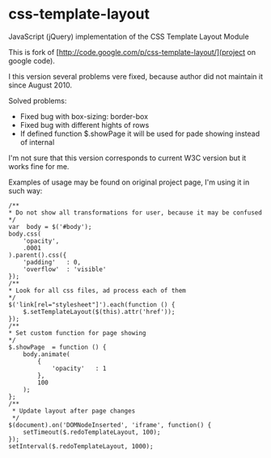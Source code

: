 css-template-layout
===================

JavaScript (jQuery) implementation of the CSS Template Layout Module

This is fork of [http://code.google.com/p/css-template-layout/](project on google code).

I this version several problems vere fixed, because author did not maintain it since August 2010.

Solved problems:
* Fixed bug with box-sizing: border-box
* Fixed bug with different hights of rows
* If defined function $.showPage it will be used for pade showing instead of internal

I'm not sure that this version corresponds to current W3C version but it works fine for me.

Examples of usage may be found on original project page, I'm using it in such way:

	/**
	* Do not show all transformations for user, because it may be confused
	*/
	var  body = $('#body');
	body.css(
		'opacity',
		.0001
	).parent().css({
		'padding'	: 0,
		'overflow'	: 'visible'
	});
	/**
	* Look for all css files, ad process each of them
	*/
	$('link[rel="stylesheet"]').each(function () {
		$.setTemplateLayout($(this).attr('href'));
	});
	/**
	* Set custom function for page showing
	*/
	$.showPage	= function () {
		body.animate(
			{
				'opacity'	: 1
			},
			100
		);
	};
	/**
	 * Update layout after page changes
	 */
	$(document).on('DOMNodeInserted', 'iframe', function() {
		setTimeout($.redoTemplateLayout, 100);
	});
	setInterval($.redoTemplateLayout, 1000);